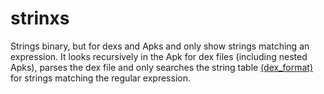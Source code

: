 # strinxs
Strings binary, but for dexs and Apks and only show strings matching an expression. It looks recursively in the Apk for dex files (including nested Apks), parses the dex file and only searches the string table [(dex_format)](https://source.android.com/devices/tech/dalvik/dex-format) for strings matching the regular expression.
